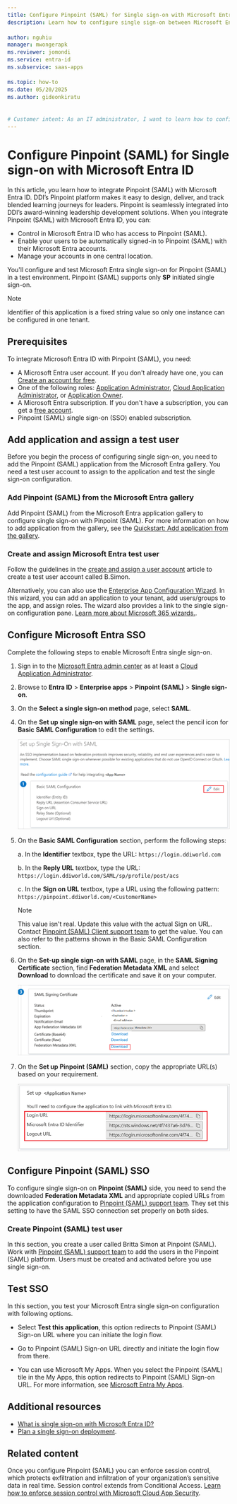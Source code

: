 ```yaml
---
title: Configure Pinpoint (SAML) for Single sign-on with Microsoft Entra ID
description: Learn how to configure single sign-on between Microsoft Entra ID and Pinpoint (SAML).

author: nguhiu
manager: mwongerapk
ms.reviewer: jomondi
ms.service: entra-id
ms.subservice: saas-apps

ms.topic: how-to
ms.date: 05/20/2025
ms.author: gideonkiratu


# Customer intent: As an IT administrator, I want to learn how to configure single sign-on between Microsoft Entra ID and Pinpoint (SAML) so that I can control who has access to Pinpoint (SAML), enable automatic sign-in with Microsoft Entra accounts, and manage my accounts in one central location.
---
```


# Configure Pinpoint (SAML) for Single sign-on with Microsoft Entra ID

In this article, you learn how to integrate Pinpoint (SAML) with Microsoft Entra ID. DDI’s Pinpoint platform makes it easy to design, deliver, and track blended learning journeys for leaders. Pinpoint is seamlessly integrated into DDI’s award-winning leadership development solutions. When you integrate Pinpoint (SAML) with Microsoft Entra ID, you can:

* Control in Microsoft Entra ID who has access to Pinpoint (SAML).
* Enable your users to be automatically signed-in to Pinpoint (SAML) with their Microsoft Entra accounts.
* Manage your accounts in one central location.

You'll configure and test Microsoft Entra single sign-on for Pinpoint (SAML) in a test environment. Pinpoint (SAML) supports only **SP** initiated single sign-on.

> [!NOTE]
> Identifier of this application is a fixed string value so only one instance can be configured in one tenant.

## Prerequisites

To integrate Microsoft Entra ID with Pinpoint (SAML), you need:

* A Microsoft Entra user account. If you don't already have one, you can [Create an account for free](https://azure.microsoft.com/pricing/purchase-options/azure-account?cid=msft_learn).
* One of the following roles: [Application Administrator](/entra/identity/role-based-access-control/permissions-reference#application-administrator), [Cloud Application Administrator](/entra/identity/role-based-access-control/permissions-reference#cloud-application-administrator), or [Application Owner](/entra/fundamentals/users-default-permissions#owned-enterprise-applications).
* A Microsoft Entra subscription. If you don't have a subscription, you can get a [free account](https://azure.microsoft.com/pricing/purchase-options/azure-account?cid=msft_learn).
* Pinpoint (SAML) single sign-on (SSO) enabled subscription.

## Add application and assign a test user

Before you begin the process of configuring single sign-on, you need to add the Pinpoint (SAML) application from the Microsoft Entra gallery. You need a test user account to assign to the application and test the single sign-on configuration.

<a name='add-pinpoint-saml-from-the-azure-ad-gallery'></a>

### Add Pinpoint (SAML) from the Microsoft Entra gallery

Add Pinpoint (SAML) from the Microsoft Entra application gallery to configure single sign-on with Pinpoint (SAML). For more information on how to add application from the gallery, see the [Quickstart: Add application from the gallery](~/identity/enterprise-apps/add-application-portal.md).

<a name='create-and-assign-azure-ad-test-user'></a>

### Create and assign Microsoft Entra test user

Follow the guidelines in the [create and assign a user account](~/identity/enterprise-apps/add-application-portal-assign-users.md) article to create a test user account called B.Simon.

Alternatively, you can also use the [Enterprise App Configuration Wizard](https://portal.office.com/AdminPortal/home?Q=Docs#/azureadappintegration). In this wizard, you can add an application to your tenant, add users/groups to the app, and assign roles. The wizard also provides a link to the single sign-on configuration pane. [Learn more about Microsoft 365 wizards.](/microsoft-365/admin/misc/azure-ad-setup-guides). 

<a name='configure-azure-ad-sso'></a>

## Configure Microsoft Entra SSO

Complete the following steps to enable Microsoft Entra single sign-on.

1. Sign in to the [Microsoft Entra admin center](https://entra.microsoft.com) as at least a [Cloud Application Administrator](~/identity/role-based-access-control/permissions-reference.md#cloud-application-administrator).
1. Browse to **Entra ID** > **Enterprise apps** > **Pinpoint (SAML)** > **Single sign-on**.
1. On the **Select a single sign-on method** page, select **SAML**.
1. On the **Set up single sign-on with SAML** page, select the pencil icon for **Basic SAML Configuration** to edit the settings.

   ![Screenshot shows how to edit Basic SAML Configuration.](common/edit-urls.png "Basic Configuration")

1. On the **Basic SAML Configuration** section, perform the following steps:

    a. In the **Identifier** textbox, type the URL:
    `https://login.ddiworld.com`

    b. In the **Reply URL** textbox, type the URL:
    `https://login.ddiworld.com/SAML/sp/profile/post/acs`

    c. In the **Sign on URL** textbox, type a URL using the following pattern:
    `https://pinpoint.ddiworld.com/<CustomerName>`

    > [!Note]
    > This value isn't real. Update this value with the actual Sign on URL. Contact [Pinpoint (SAML) Client support team](mailto:ssosupport@ddiworld.com) to get the value. You can also refer to the patterns shown in the Basic SAML Configuration section.
    
1. On the **Set-up single sign-on with SAML** page, in the **SAML Signing Certificate** section,  find **Federation Metadata XML** and select **Download** to download the certificate and save it on your computer.

    ![Screenshot shows the Certificate download link.](common/metadataxml.png "Certificate")

1. On the **Set up Pinpoint (SAML)** section, copy the appropriate URL(s) based on your requirement.

	![Screenshot shows to copy configuration appropriate URL.](common/copy-configuration-urls.png "Metadata")

## Configure Pinpoint (SAML) SSO

To configure single sign-on on **Pinpoint (SAML)** side, you need to send the downloaded **Federation Metadata XML** and appropriate copied URLs from the application configuration to [Pinpoint (SAML) support team](mailto:ssosupport@ddiworld.com). They set this setting to have the SAML SSO connection set properly on both sides.

### Create Pinpoint (SAML) test user

In this section, you create a user called Britta Simon at Pinpoint (SAML). Work with [Pinpoint (SAML) support team](mailto:ssosupport@ddiworld.com) to add the users in the Pinpoint (SAML) platform. Users must be created and activated before you use single sign-on.

## Test SSO 

In this section, you test your Microsoft Entra single sign-on configuration with following options. 

* Select **Test this application**, this option redirects to Pinpoint (SAML) Sign-on URL where you can initiate the login flow. 

* Go to Pinpoint (SAML) Sign-on URL directly and initiate the login flow from there.

* You can use Microsoft My Apps. When you select the Pinpoint (SAML) tile in the My Apps, this option redirects to Pinpoint (SAML) Sign-on URL. For more information, see [Microsoft Entra My Apps](/azure/active-directory/manage-apps/end-user-experiences#azure-ad-my-apps).

## Additional resources

* [What is single sign-on with Microsoft Entra ID?](~/identity/enterprise-apps/what-is-single-sign-on.md)
* [Plan a single sign-on deployment](~/identity/enterprise-apps/plan-sso-deployment.md).

## Related content

Once you configure Pinpoint (SAML) you can enforce session control, which protects exfiltration and infiltration of your organization’s sensitive data in real time. Session control extends from Conditional Access. [Learn how to enforce session control with Microsoft Cloud App Security](/cloud-app-security/proxy-deployment-aad).
